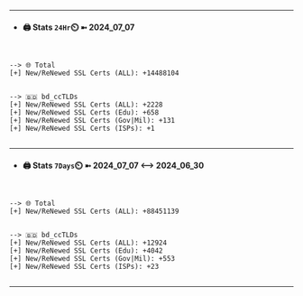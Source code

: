 

---
- #### 🖨️ **Stats** `24Hr`⏲️ ➼ 2024_07_07
```console


--> 🌐 Total
[+] New/ReNewed SSL Certs (ALL): +14488104


--> 🇧🇩 bd_ccTLDs
[+] New/ReNewed SSL Certs (ALL): +2228
[+] New/ReNewed SSL Certs (Edu): +658
[+] New/ReNewed SSL Certs (Gov|Mil): +131
[+] New/ReNewed SSL Certs (ISPs): +1


```

---
- #### 🖨️ **Stats** `7Days`⏲️ ➼ 2024_07_07 <--> 2024_06_30
```console


--> 🌐 Total
[+] New/ReNewed SSL Certs (ALL): +88451139


--> 🇧🇩 bd_ccTLDs
[+] New/ReNewed SSL Certs (ALL): +12924
[+] New/ReNewed SSL Certs (Edu): +4042
[+] New/ReNewed SSL Certs (Gov|Mil): +553
[+] New/ReNewed SSL Certs (ISPs): +23


```

---


